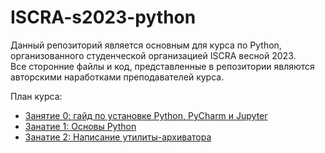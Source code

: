 # ISCRA-s2023-python

Данный репозиторий является основным для курса по Python, организованного студенческой организацией ISCRA весной 2023.  
Все сторонние файлы и код, представленные в репозитории являются авторскими наработками преподавателей курса.

План курса:  
* [Занятие 0: гайд по установке Python, PyCharm и Jupyter](https://github.com/N0ktis/ISCRA-s2023-python/blob/main/lesson_0/lesson_0.md)  
* [Занатие 1: Основы Python](https://github.com/N0ktis/ISCRA-s2023-python/blob/main/lesson_1/lesson_1.md)
* [Занатие 2: Написание утилиты-архиватора](https://github.com/N0ktis/ISCRA-s2023-python/blob/main/lesson_2/lesson_2.md)
